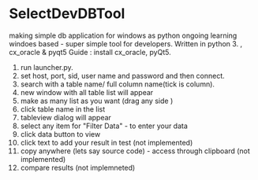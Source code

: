 # SelectDevDBTool
making simple db application for windows as python ongoing learning 
windoes based - super simple tool for developers. Written in python 3. , cx_oracle & pyqt5
Guide :
install cx_oracle, pyQt5.
1. run launcher.py. 
2. set host, port, sid, user name and password and then connect.
3. search with a table name/ full column name(tick is column).
4. new window with all table list will appear
5. make as many list as you want (drag any side )
6. click table name in the list 
7. tableview dialog will appear
8. select any item for "Filter Data" - to enter your data 
9. click data button to view
10. click text to add your result in test (not implemented)
11. copy anywhere (lets say source code) - access through clipboard (not implemented)
12. compare results (not implemneted)
